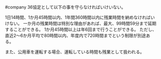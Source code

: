 #company
36協定として以下の事を守らなければいけいない。

1日14時間、1か月45時間以内、1年間360時間以内に残業時間を納めなければいけない。
一か月の残業時間は特別な理由があれば、最大、99時間59分まで延期することができる。
1か月45時間以上は年6回まで行うことができる。
ただし、直近2～6か月平均で80時間以内、年度内で720時間までという制限が別途ある。

また、公用車を運転する場合、運転している時間も残業として扱われる。